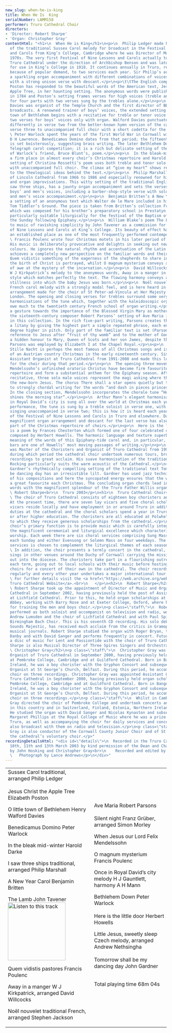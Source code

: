 ```yaml
---
new_slug: when-he-is-king
title: When He Is  King
serialNumber: LAMM158
performer: Truro Cathedral Choir
directors:
- 'Director: Robert Sharpe'
- 'Organ: Christopher Gray'
contentHtml: "<h1>\n  When He is King</h1>\n<p>\n  Philip Ledger made his arrangement
  of the traditional Sussex Carol melody for broadcast in the Festival of Nine Lessons
  and Carols from King’s College, Cambridge where he was Director of Music in the
  1970s. The very first Festival of Nine Lessons and Carols actually took place in
  Truro Cathedral under the direction of Archbishop Benson and was later simplified
  for use in King’s College in 1918. It continues annually in Truro, recently expanding
  because of popular demand, to two services each year. Sir Philip’s arrangement combines
  a sparkling organ accompaniment with different combinations of voices culminating
  with a strong unison verse with descant.</p>\n<p>\t\tThe English composer, Elizabeth
  Poston has responded to the beautiful words of the American text, Jesus Christ the
  Apple Tree, in her haunting setting. The anonymous words were published in New Hampshire
  in 1784 and Poston’s setting frames verses for high voices (treble and alto) and
  for four parts with two verses sung by the trebles alone.</p>\n<p>\n  Henry Walford
  Davies was organist of the Temple Church and the first director of BBC radio choral
  broadcasts. A renowned trainer of boys’ voices, the extended setting of O little
  town of Bethlehem begins with a recitative for treble or tenor voice followed by
  two verses for boys’ voices only with organ. Walford Davies punctuates the text
  differently in verse two from the better-known hymn version of the carol and assigns
  verse three to unaccompanied full choir with a short codetta for the organ.</p>\n<p>\n
  \ Peter Warlock spent the years of the first World War in Cornwall with fellow pacifist
  D H Lawrence. Benedicamus Domino dates from that period; the fifteenth century poem
  is set boisterously, suggesting brass writing. The later Bethlehem Down won a Daily
  Telegraph carol competition; it is a rich but delicate setting of the calm acceptance
  of Warlock’s friend, Bruce Blunt’s, poem.</p>\n<p>\n  In the bleak-mid winter has
  a firm place in almost every choir’s Christmas repertoire and Harold Darke’s 1911
  setting of Christina Rossetti’s poem uses both treble and tenor solo voices alternating
  with unaccompanied full choir. The climax at “give my heart” shows real sensitivity
  to the theological ideas behind the text.</p>\n<p>\n  Philip Marshall was organist
  of Lincoln Cathedral from 1966 to 1986 and especially renowned for his compositions
  and organ improvisations. This witty setting of the traditional English carol, I
  saw three ships, has a jaunty organ accompaniment and sets the verses for alternating
  boys’ and men’s voices, including a barber-shop-style verse with solo counter-tenor
  and men’s voice accompaniment.</p>\n<p>\n  Benjamin Britten’s A New Year Carol is
  a setting of an anonymous text which Walter de le Mare included in his collection
  Tom Tiddler’s Ground. The piece is taken from Britten’s collection Friday Afternoons
  which was composed for his brother’s preparatory school in Prestatyn. Its text is
  particularly suitable liturgically for the festival of the Baptism of Christ on
  the Sunday following Epiphany.</p>\n<p>\n  William Blake’s poem The Lamb was set
  to music of ravishing simplicity by John Tavener as a commission for the Festival
  of Nine Lessons and Carols at King’s College. Its beauty of effect has earned it
  an established place as one of the most frequently performed contemporary carols.</p>\n<p>\n
  \ Francis Poulenc wrote four Christmas motets in his later period of composition.
  His music is deliberately provocative and delights in seeking out new textures and
  colours. He ignores the natural rhythm and accentuation of the Latin text and thereby
  achieves a completely new perspective on the familiar words and their meaning. In
  Quem vidistis something of the eagerness of the shepherds to share in the joy of
  the birth of Christ is portrayed, whilst O magnum mysterium conveys a hushed sense
  of awe at the mystery of the incarnation.</p>\n<p>\n  David Willcocks has harmonised
  W J Kirkpatrick’s melody to the anonymous words, Away in a manger in a simple, under-stated
  style which matches perfectly the text. The flowing harmony conveys a sense of the
  stillness into which the baby Jesus was born.</p>\n<p>\n  Noël nouvelet is a traditional
  French carol melody with a strongly modal feel, and is here heard in Stephen Jackson’s
  arrangement made for the choir of St Peter-ad-Vincula at Her Majesty’s Tower of
  London. The opening and closing verses for trebles surround some very colourful
  harmonisations of the tune which, together with the kaleidoscopic organ accompaniment,
  owe much to the twentieth century French school of organ writing.</p>\n<p>\n  As
  a gesture towards the importance of the Blessed Virgin Mary as mother of Jesus,
  the sixteenth-century composer Robert Parsons’ setting of Ave Maria is included
  in this collection. In the rich five-part writing, Parsons creates the effect of
  a litany by giving the highest part a simple repeated phrase, each entry being one
  degree higher in pitch. Only part of the familiar text is set (Parsons omits the
  reference to Jesus after “fruit of thy womb” and to the mother of God). There is
  a hidden honour to Mary, Queen of Scots and her son James, despite the fact that
  Parsons was employed by Elizabeth I at the Chapel Royal.</p>\n<p>\n  Franz Grüber’s
  Stille Nacht is perhaps the most famous of all Christmas songs and is strongly evocative
  of an Austrian country Christmas in the early nineteenth century. Simon Morley was
  Assistant Organist at Truro Cathedral from 1991-2000 and made this luscious arrangement
  for the choir during that period.</p>\n<p>\n  The opening three movements of Felix
  Mendelssohn’s unfinished oratorio Christus have become firm favourites in the cathedral
  repertoire and form a substantial anthem for the Epiphany season. After the opening
  recitative, three solo male voices represent the magi asking where they can find
  the new-born Jesus. The chorus There shall a star opens quietly but then builds
  to strongly chordal writing for the words “and dash in pieces princes and nations”.
  In the closing section, Mendelssohn incorporates the chorale tune “How brightly
  shines the morning star”.</p>\n<p>\n  Arthur Mann’s elegant harmonisation of Once
  in Royal David’s city is sung all over the world at Christmas each year. In this
  performance, the tune is sung by a treble soloist in verse one, with the full choir
  singing unaccompanied in verse two; this is how it is heard each year at the beginning
  of the Festival of Nine Lessons and Carols in Truro and elsewhere. David Willcocks’
  magnificent organ arrangement and descant for the last verse has also become a classic
  part of the Christmas repertoire of choirs.</p>\n<p>\n  Here is the little door
  is a poem by Frances Chesterton which formed one of four celebrated carol-anthems
  composed by Herbert Howells. The harmonic language and texture superbly convey the
  meaning of the words of this Epiphany-tide carol and, in particular, the closing
  bars are one of Howells’ most moving passages of writing.</p>\n<p>\n  Andrew Nethsingha
  was Master of the Choristers and Organist of Truro Cathedral from 1994 to 2002,
  during which period the cathedral choir undertook numerous tours, broadcasts and
  recordings to great acclaim. His suave harmonisation of the traditional Czech carol
  Rocking particularly suits the warm acoustic of the Cathedral.</p>\n<p>\n  John
  Gardner’s rhythmically compelling setting of the traditional text Tomorrow shall
  be dancing day has an irresistible lilt. Gardner has used jazz techniques in a number
  of his compositions and here the syncopated energy ensures that the work remains
  a great favourite each Christmas. The concluding organ chords lead into the closing
  words with the magnificent splendour of the Truro Father Willis organ’s tutti.</p>\n<p>\n
  \ Robert Sharpe<br>\n  Truro 2003</p>\n<h1>\n  Truro Cathedral Choir</h1>\n<p>\n
  \ The choir of Truro Cathedral consists of eighteen boy choristers and twelve gentlemen.
  At the present time, there are seven lay vicars and five choral scholars; the lay
  vicars reside locally and have employment in or around Truro in addition to their
  duties at the cathedral and the choral scholars spend a year in Truro either before
  or after higher education. The choristers are all educated at Polwhele House School,
  to which they receive generous scholarships from the cathedral.</p>\n<p>\n  The
  choir’s primary function is to provide music which is carefully integrated with
  the magnificent ceremonial and liturgical excellence which characterises the Cathedral’s
  worship. Each week there are six choral services comprising Sung Mass and Evensong
  each Sunday and either Evensong or Solemn Mass on four weekdays. The music for these
  services is chosen to complement the liturgical themes of each season or festival.</p>\n<p>\n
  \ In addition, the choir presents a termly concert in the cathedral, and regularly
  sings in other venues around the Duchy of Cornwall carrying the mission of the cathedral
  out into the diocese. The choristers take part in a flourishing outreach project
  each term, going out to local schools with their music before hosting the school
  choirs for a concert of their own in the cathedral. The choir records and broadcasts
  regularly and every other year undertakes a major international tour.</p>\n<p>\n
  \ For further details visit the <a href=\"https://web.archive.org/web/20120720021222/http://www.trurocathedral.org.uk/\">
  Truro Cathedral Website</a>.<br>\n   </p>\n<h2>\n  Robert Sharpe</h2>\n<p class=\"staff\">\n
  \ Robert Sharpe took up the appointment of Director of Music and Organist of Truro
  Cathedral in September 2002, having previously held the post of Assistant Organist
  at Lichfield Cathedral. Prior to this, he held organ scholarships at St Alban’s
  Abbey, working with Barry Rose and at Exeter College, Oxford, where he was responsible
  for training the men and boys choir.</p>\n<p class=\"staff\">\n  Robert Sharpe has
  performed as both soloist and accompanist on television and radio, working with
  Andrew Lumsden and the choir of Lichfield Cathedral and with Paul Spicer and the
  Birmingham Bach Choir. This is his seventh CD recording. His solo debut recording,
  Sounds Majestic, has received much acclaim from the critics in Gramophone and other
  musical journals. Robert Sharpe studied the organ with Roger Bryan, the late Nicholas
  Danby and with David Sanger and performs frequently in concert. Future plans include
  a disc of music for Lent and Passiontide with the choir of Truro Cathedral.</p>\n<p>\t\tRobert
  Sharpe is also Musical Director of Three Spires Singers and Orchestra in Truro.</p>\n<h2>\n
  \ Christopher Gray</h2>\n<p class=\"staff\">\n  Christopher Gray was appointed Assistant
  Organist of Truro Cathedral in September 2000, having previously held organ scholarships
  at Pembroke College, Cambridge and at Guildford Cathedral. Born in Bangor, Northern
  Ireland, he was a boy chorister with the Gryphon Consort and subsequently Assistant
  Organist at St George’s Church, Belfast. During this period, he accompanied the
  choir on three recordings. Christopher Gray was appointed Assistant Organist of
  Truro Cathedral in September 2000, having previously held organ scholarships at
  Pembroke College, Cambridge and at Guildford Cathedral. Born in Bangor, Northern
  Ireland, he was a boy chorister with the Gryphon Consort and subsequently Assistant
  Organist at St George’s Church, Belfast. During this period, he accompanied the
  choir on three recordings.</p>\n<p class=\"staff\">\n  Whilst in Cambridge, Christopher
  Gray directed the choir of Pembroke College and undertook concerts and tours both
  in this country and in Switzerland, Finland, Estonia, Northern Ireland and Japan.
  He studied the organ with David Sanger and Nicolas Kynaston and subsequently with
  Margaret Phillips at the Royal College of Music where he was a prize winner. At
  Truro, as well as accompanying the choir for daily services and concerts, he has
  also broadcast with them on radio and television.</p>\n<p class=\"staff\">\n  Christopher
  Gray is also conductor of the Cornwall County Junior Choir and of St Mary’s Singers,
  the cathedral’s voluntary choir.</p>"
recordingDetailsHtml: "<div id=\"details\">\n  Recorded in the Truro Cathedral on
  10th, 11th and 13th March 2003 by kind permission of the Dean and Chapter.\n  <p>\t\tProduced
  by John Hosking and Christopher Gray<br>\n    Recorded and edited by Lance Andrews<br>\n
  \   Photograph by Lance Andrews</p>\n</div>"
---
```


<table class="tracktable">
  <tbody>
    <tr>
      <td class="column1">
        <span class="trackname">Sussex Carol </span> <span class="composer">traditional, arranged Philip Ledger<br>
        </span><br>
        <span class="trackname"> Jesus Christ the Apple Tree </span><span class="composer">Elizabeth Poston</span>
        <p>					<span class="trackname"> O little town of Bethlehem </span><span class="composer">Henry Walford Davies</span></p>
        <p>					<span class="trackname"> Benedicamus Domino </span><span class="composer">Peter Warlock</span></p>
        <p>					<span class="trackname"> In the bleak mid-winter</span><span class="composer"> Harold Darke</span></p>
        <p>					<span class="trackname"> I saw three ships</span><span class="composer"> traditional, arranged Philip Marshall</span></p>
        <p>					<span class="trackname"> A New Year Carol </span><span class="composer">Benjamin Britten</span></p>
        <p>					<span class="trackname"> The Lamb </span><span class="composer">John Tavener</span><a href="cliplinks/lamb%20.ram"><img alt="Listen to this track" src="/web/20120720021222im_/http://www.lammas.co.uk/images/listen.gif" width="180"></a></p>
        <p>					<span class="trackname"> Quem vidistis pastores </span><span class="composer">Francis Poulenc</span></p>
        <p>					<span class="trackname"> Away in a manger</span><span class="composer"> W J Kirkpatrick, arranged David Willcocks</span></p>
        <p>					<span class="trackname"> Noël nouvelet </span><span class="composer"> traditional French, arranged Stephen Jackson</span><br>
          <span class="trackname"> </span></p>
      </td>
      <td class="column2">
        <span class="trackname">Ave Maria</span><span class="composer"> Robert Parsons<br>
        </span><br>
        <span class="trackname"> Silent night </span><span class="composer">Franz Grüber, arranged Simon Morley</span>
        <p>					<span class="trackname"> When Jesus our Lord </span><span class="composer">Felix Mendelssohn</span></p>
        <p>					<span class="trackname"> O magnum mysterium </span><span class="composer">Francis Poulenc</span></p>
        <p>					<span class="trackname"> Once in Royal David’s city</span><span class="composer"> melody H J Gauntlett, harmony A H Mann</span></p>
        <p>					<span class="trackname">Bethlehem Down </span> <span class="composer">Peter Warlock</span><br>
          <span class="trackname"> </span><br>
          <span class="composer"> </span><span class="trackname">Here is the little door </span> <span class="composer">Herbert Howells</span></p>
        <p>					<span class="trackname"> Little Jesus, sweetly sleep</span><span class="composer"> Czech melody, arranged Andrew Nethsingha<br>
          </span><br>
          <span class="trackname"> Tomorrow shall be my dancing day </span><span class="composer">John Gardner</span><br>
           </p>
        <p>					<span id="playingtime">Total playing time 68m 04s</span></p>
      </td>
    </tr>
  </tbody>
</table>

